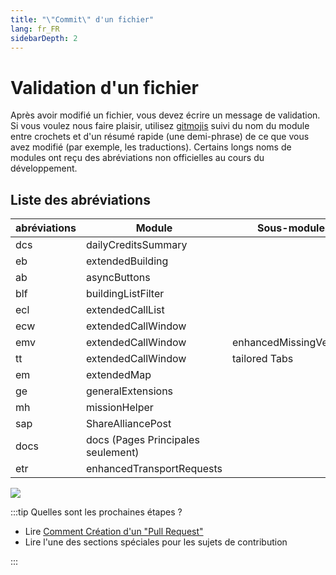 ```yaml
---
title: "\"Commit\" d'un fichier"
lang: fr_FR
sidebarDepth: 2
---
```


# Validation d'un fichier
Après avoir modifié un fichier, vous devez écrire un message de validation. Si vous voulez nous faire plaisir, utilisez [gitmojis](https://gitmoji.dev) suivi du nom du module entre crochets et d'un résumé rapide (une demi-phrase) de ce que vous avez modifié (par exemple, les traductions). Certains longs noms de modules ont reçu des abréviations non officielles au cours du développement.

## Liste des abréviations
| abréviations | Module                             | Sous-modules            |
|--------------|------------------------------------|-------------------------|
| dcs          | dailyCreditsSummary                |                         |
| eb           | extendedBuilding                   |                         |
| ab           | asyncButtons                       |                         |
| blf          | buildingListFilter                 |                         |
| ecl          | extendedCallList                   |                         |
| ecw          | extendedCallWindow                 |                         |
| emv          | extendedCallWindow                 | enhancedMissingVehicles |
| tt           | extendedCallWindow                 | tailored Tabs           |
| em           | extendedMap                        |                         |
| ge           | generalExtensions                  |                         |
| mh           | missionHelper                      |                         |
| sap          | ShareAlliancePost                  |                         |
| docs         | docs (Pages Principales seulement) |                         |
| etr          | enhancedTransportRequests          |                         |

![](../images/contributing/committing/GH_commit_msg.png)

:::tip Quelles sont les prochaines étapes ?
* Lire [Comment Création d'un "Pull Request"](./prs.md)
* Lire l'une des sections spéciales pour les sujets de contribution

:::
